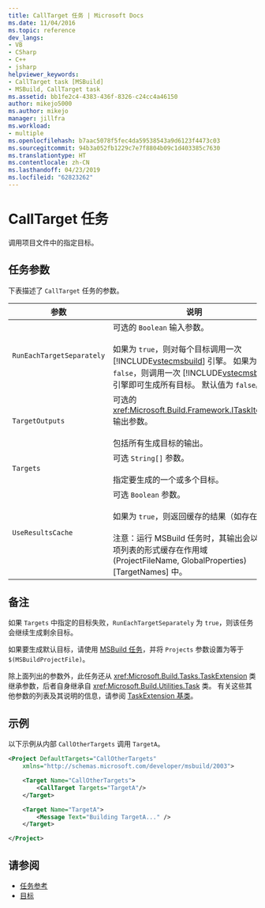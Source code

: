 ```yaml
---
title: CallTarget 任务 | Microsoft Docs
ms.date: 11/04/2016
ms.topic: reference
dev_langs:
- VB
- CSharp
- C++
- jsharp
helpviewer_keywords:
- CallTarget task [MSBuild]
- MSBuild, CallTarget task
ms.assetid: bb1fe2c4-4383-436f-8326-c24cc4a46150
author: mikejo5000
ms.author: mikejo
manager: jillfra
ms.workload:
- multiple
ms.openlocfilehash: b7aac5078f5fec4da59538543a9d6123f4473c03
ms.sourcegitcommit: 94b3a052fb1229c7e7f8804b09c1d403385c7630
ms.translationtype: HT
ms.contentlocale: zh-CN
ms.lasthandoff: 04/23/2019
ms.locfileid: "62823262"
---
```

# <a name="calltarget-task"></a>CallTarget 任务
调用项目文件中的指定目标。

## <a name="task-parameters"></a>任务参数
 下表描述了 `CallTarget` 任务的参数。

| 参数 | 说明 |
|---------------------------| - |
| `RunEachTargetSeparately` | 可选的 `Boolean` 输入参数。<br /><br /> 如果为 `true`，则对每个目标调用一次 [!INCLUDE[vstecmsbuild](../extensibility/internals/includes/vstecmsbuild_md.md)] 引擎。 如果为 `false`，则调用一次 [!INCLUDE[vstecmsbuild](../extensibility/internals/includes/vstecmsbuild_md.md)] 引擎即可生成所有目标。 默认值为 `false`。 |
| `TargetOutputs` | 可选的 <xref:Microsoft.Build.Framework.ITaskItem>`[]` 输出参数。<br /><br /> 包括所有生成目标的输出。 |
| `Targets` | 可选 `String[]` 参数。<br /><br /> 指定要生成的一个或多个目标。 |
| `UseResultsCache` | 可选 `Boolean` 参数。<br /><br /> 如果为 `true`，则返回缓存的结果（如存在）。<br /><br /> 注意：运行 MSBuild 任务时，其输出会以生成项列表的形式缓存在作用域 (ProjectFileName, GlobalProperties)[TargetNames] 中。 |

## <a name="remarks"></a>备注
 如果 `Targets` 中指定的目标失败，`RunEachTargetSeparately` 为 `true`，则该任务会继续生成剩余目标。

 如果要生成默认目标，请使用 [MSBuild 任务](../msbuild/msbuild-task.md)，并将 `Projects` 参数设置为等于 `$(MSBuildProjectFile)`。

 除上面列出的参数外，此任务还从 <xref:Microsoft.Build.Tasks.TaskExtension> 类继承参数，后者自身继承自 <xref:Microsoft.Build.Utilities.Task> 类。 有关这些其他参数的列表及其说明的信息，请参阅 [TaskExtension 基类](../msbuild/taskextension-base-class.md)。

## <a name="example"></a>示例
 以下示例从内部 `CallOtherTargets` 调用 `TargetA`。

```xml
<Project DefaultTargets="CallOtherTargets"
    xmlns="http://schemas.microsoft.com/developer/msbuild/2003">

    <Target Name="CallOtherTargets">
        <CallTarget Targets="TargetA"/>
    </Target>

    <Target Name="TargetA">
        <Message Text="Building TargetA..." />
    </Target>

</Project>
```

## <a name="see-also"></a>请参阅
- [任务参考](../msbuild/msbuild-task-reference.md)
- [目标](../msbuild/msbuild-targets.md)